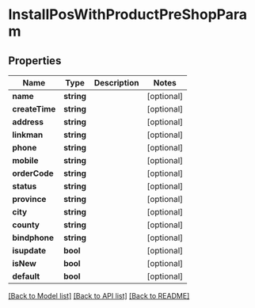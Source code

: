 # InstallPosWithProductPreShopParam

## Properties
Name | Type | Description | Notes
------------ | ------------- | ------------- | -------------
**name** | **string** |  | [optional] 
**createTime** | **string** |  | [optional] 
**address** | **string** |  | [optional] 
**linkman** | **string** |  | [optional] 
**phone** | **string** |  | [optional] 
**mobile** | **string** |  | [optional] 
**orderCode** | **string** |  | [optional] 
**status** | **string** |  | [optional] 
**province** | **string** |  | [optional] 
**city** | **string** |  | [optional] 
**county** | **string** |  | [optional] 
**bindphone** | **string** |  | [optional] 
**isupdate** | **bool** |  | [optional] 
**isNew** | **bool** |  | [optional] 
**default** | **bool** |  | [optional] 

[[Back to Model list]](../README.md#documentation-for-models) [[Back to API list]](../README.md#documentation-for-api-endpoints) [[Back to README]](../README.md)


